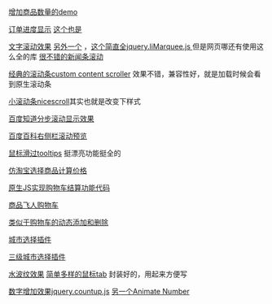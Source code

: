 [增加商品数量的demo](http://www.jq22.com/yanshi12320)

[订单进度显示](http://www.jq22.com/yanshi9386) [这个也是](http://www.jq22.com/yanshi9487)

[文字滚动效果](http://www.jq22.com/yanshi5847) [另外一个](http://www.jq22.com/yanshi7462) ，[这个简直全jquery.liMarquee.js ](http://www.jq22.com/yanshi4125 )但是网页哪还有使用这么全的库
[很不错的新闻条滚动](http://www.jq22.com/yanshi1358)

[经典的滚动条custom content scroller](http://www.jq22.com/yanshi124) 效果不错，兼容性好，就是加载时候会看到原生滚动条

[小滚动条nicescroll](http://www.jq22.com/yanshi5869)其实也就是改变下样式

[百度知道分步滚动显示效果](http://www.jq22.com/yanshi2290)

[百度百科右侧栏滚动预览](http://www.jq22.com/yanshi3780)

 [鼠标滑过tooltips](http://www.jq22.com/yanshi11355) 挺漂亮功能挺全的

[仿淘宝选择商品计算价格](http://www.jq22.com/yanshi9751)

[原生JS实现购物车结算功能代码](http://www.jq22.com/yanshi4625)

[商品飞人购物车](http://www.jq22.com/yanshi4184)

[类似于购物车的动态添加和删除](http://www.jq22.com/yanshi2249)

[城市选择插件](jquery城市选择插件lazyload-min.js)

[三级城市选择插件](http://www.jq22.com/yanshi754)

[水波纹效果](http://www.jq22.com/yanshi6270)
[简单多样的鼠标tab](http://www.jq22.com/yanshi790) 封装好的，用起来方便写

[数字增加效果jquery.countup.js](http://www.jq22.com/yanshi10784) [另一个Animate Number](http://www.jq22.com/yanshi531)